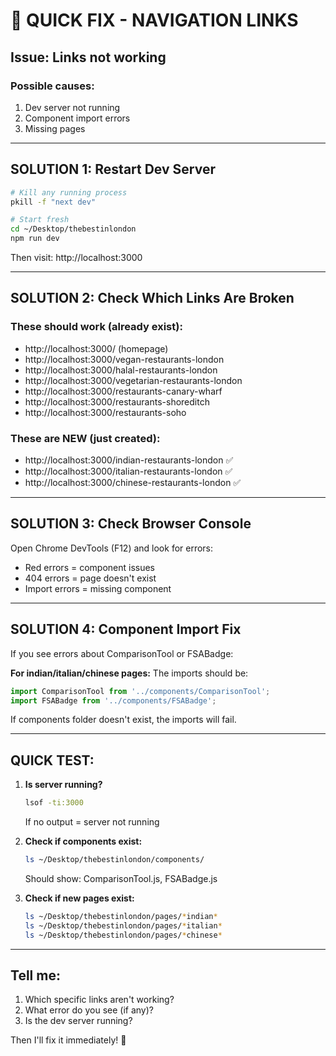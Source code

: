 # 🔧 QUICK FIX - NAVIGATION LINKS

## **Issue: Links not working**

### **Possible causes:**
1. Dev server not running
2. Component import errors
3. Missing pages

---

## **SOLUTION 1: Restart Dev Server**

```bash
# Kill any running process
pkill -f "next dev"

# Start fresh
cd ~/Desktop/thebestinlondon
npm run dev
```

Then visit: http://localhost:3000

---

## **SOLUTION 2: Check Which Links Are Broken**

### **These should work (already exist):**
- http://localhost:3000/ (homepage)
- http://localhost:3000/vegan-restaurants-london
- http://localhost:3000/halal-restaurants-london
- http://localhost:3000/vegetarian-restaurants-london
- http://localhost:3000/restaurants-canary-wharf
- http://localhost:3000/restaurants-shoreditch
- http://localhost:3000/restaurants-soho

### **These are NEW (just created):**
- http://localhost:3000/indian-restaurants-london ✅
- http://localhost:3000/italian-restaurants-london ✅
- http://localhost:3000/chinese-restaurants-london ✅

---

## **SOLUTION 3: Check Browser Console**

Open Chrome DevTools (F12) and look for errors:
- Red errors = component issues
- 404 errors = page doesn't exist
- Import errors = missing component

---

## **SOLUTION 4: Component Import Fix**

If you see errors about ComparisonTool or FSABadge:

**For indian/italian/chinese pages:**
The imports should be:
```javascript
import ComparisonTool from '../components/ComparisonTool';
import FSABadge from '../components/FSABadge';
```

If components folder doesn't exist, the imports will fail.

---

## **QUICK TEST:**

1. **Is server running?**
   ```bash
   lsof -ti:3000
   ```
   If no output = server not running

2. **Check if components exist:**
   ```bash
   ls ~/Desktop/thebestinlondon/components/
   ```
   Should show: ComparisonTool.js, FSABadge.js

3. **Check if new pages exist:**
   ```bash
   ls ~/Desktop/thebestinlondon/pages/*indian*
   ls ~/Desktop/thebestinlondon/pages/*italian*
   ls ~/Desktop/thebestinlondon/pages/*chinese*
   ```

---

## **Tell me:**
1. Which specific links aren't working?
2. What error do you see (if any)?
3. Is the dev server running?

Then I'll fix it immediately! 🚀
